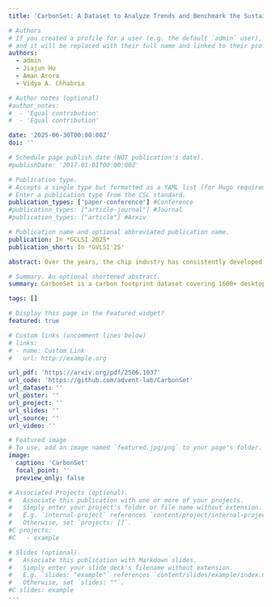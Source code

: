 ```yaml
---
title: 'CarbonSet: A Dataset to Analyze Trends and Benchmark the Sustainability of CPUs and GPU'

# Authors
# If you created a profile for a user (e.g. the default `admin` user), write the username (folder name) here
# and it will be replaced with their full name and linked to their profile.
authors:
  - admin
  - Jiajun Hu
  - Aman Arora
  - Vidya A. Chhabria

# Author notes (optional)
#author_notes:
#  - 'Equal contribution'
#  - 'Equal contribution'

date: '2025-06-30T00:00:00Z'
doi: ''

# Schedule page publish date (NOT publication's date).
#publishDate: '2017-01-01T00:00:00Z'

# Publication type.
# Accepts a single type but formatted as a YAML list (for Hugo requirements).
# Enter a publication type from the CSL standard.
publication_types: ['paper-conference'] #Conference
#publication_types: ["article-journal"] #Journal 
#publication_types: ["article"] #Arxiv

# Publication name and optional abbreviated publication name.
publication: In *GCLSI 2025*
publication_short: In *GVLSI'25'

abstract: Over the years, the chip industry has consistently developed high-performance processors to address the increasing demands across diverse applications. However, the rapid expansion of chip production has significantly increased carbon emissions, raising critical concerns about environmental sustainability. While researchers have previously modeled the carbon footprint (CFP) at both system and processor levels, a holistic analysis of sustainability trends encompassing the entire chip lifecycle remains lacking. This paper presents CarbonSet, a comprehensive dataset integrating sustainability and performance metrics for CPUs and GPUs over the past decade. CarbonSet aims to benchmark and assess the design of next-generation processors. Leveraging this dataset, we conducted detailed analysis of flagship processors' sustainability trends over the last decade. This paper further highlights that modern processors are not yet sustainably designed, with total carbon emissions increasing more than 50 in the past three years due to the surging demand driven by the AI boom. Power efficiency remains a significant concern, while advanced process nodes pose new challenges requiring to effectively amortize the dramatically increased manufacturing carbon emissions.

# Summary. An optional shortened abstract.
summary: CarbonSet is a carbon footprint dataset covering 1600+ desktop and datacenter CPUs and GPUs. It includes design, performance, and sustainability metrics like area, TDP, ECFP, and OCFP. It also provides composite indicators (e.g., performance per CFP, ECFPA) for tradeoff analysis.

tags: []

# Display this page in the Featured widget?
featured: true

# Custom links (uncomment lines below)
# links:
# - name: Custom Link
#   url: http://example.org

url_pdf: 'https://arxiv.org/pdf/2506.1037'
url_code: 'https://github.com/advent-lab/CarbonSet'
url_dataset: ''
url_poster: ''
url_project: ''
url_slides: ''
url_source: ''
url_video: ''

# Featured image
# To use, add an image named `featured.jpg/png` to your page's folder.
image:
  caption: 'CarbonSet'
  focal_point: ''
  preview_only: false

# Associated Projects (optional).
#   Associate this publication with one or more of your projects.
#   Simply enter your project's folder or file name without extension.
#   E.g. `internal-project` references `content/project/internal-project/index.md`.
#   Otherwise, set `projects: []`.
#C projects:
#C   - example

# Slides (optional).
#   Associate this publication with Markdown slides.
#   Simply enter your slide deck's filename without extension.
#   E.g. `slides: "example"` references `content/slides/example/index.md`.
#   Otherwise, set `slides: ""`.
#C slides: example
---
```

